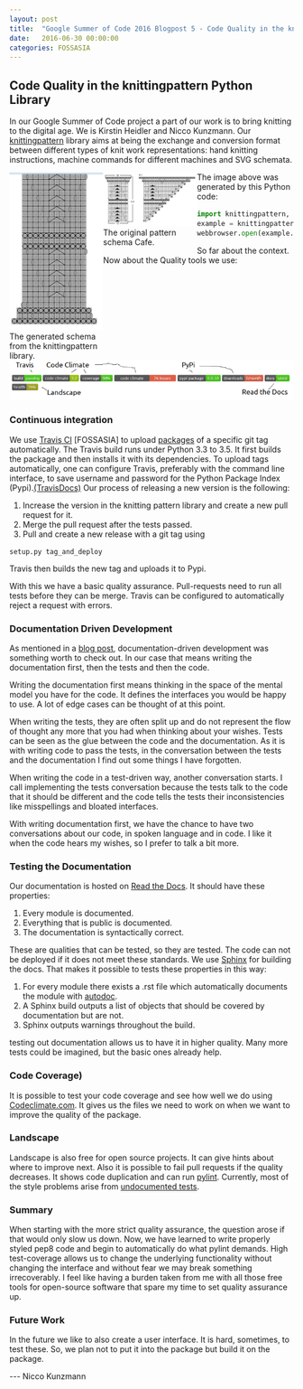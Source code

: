 ```yaml
---
layout: post
title:  "Google Summer of Code 2016 Blogpost 5 - Code Quality in the knittingpattern Python Library"
date:   2016-06-30 00:00:00
categories: FOSSASIA
---
```


## Code Quality in the knittingpattern Python Library

In our Google Summer of Code project a part of our work is to bring knitting to the digital age. We is Kirstin Heidler and Nicco Kunzmann. Our [knittingpattern](https://pypi.python.org/pypi/knittingpattern) library aims at being the exchange and conversion format between different types of knit work representations: hand knitting instructions, machine commands for different machines and SVG schemata.

<div class="container">
    <div style="float:left;width:33%">
        <img src="/assets/posts/Capture.png">
        The generated schema from the knittingpattern library.
    </div>
    <div style="float:left;width:33%">
        <img src="/assets/posts/17-diag.jpg">
        The original pattern schema Cafe.
    </div>
</div>
 

The image above was generated by this Python code:

```python
import knittingpattern, webbrowser
example = knittingpattern.load_from().example("Cafe.json")
webbrowser.open(example.to_svg(25).temporary_path(".svg"))
```

So far about the context. Now about the Quality tools we use:

<img src="/assets/posts/quality.png">

### Continuous integration

We use [Travis CI](https://travis-ci.org/AllYarnsAreBeautiful/knittingpattern) [FOSSASIA] to upload [packages](https://pypi.python.org/pypi/knittingpattern) of a specific git tag  automatically. The Travis build runs under Python 3.3 to 3.5. It first builds the package and then installs it with its dependencies. To upload tags automatically, one can configure Travis, preferably with the command line interface, to save username and password for the Python Package Index (Pypi).[(TravisDocs)](https://docs.travis-ci.com/user/deployment/pypi) Our process of releasing a new version is the following:

1. Increase the version in the knitting pattern library and create a new pull request for it.
2. Merge the pull request after the tests passed.
3. Pull and create a new release with a git tag using

```
setup.py tag_and_deploy
```

Travis then builds the new tag and uploads it to Pypi.

With this we have a basic quality assurance. Pull-requests need to run all tests before they can be merge. Travis can be configured to automatically reject a request with errors.

### Documentation Driven Development

As mentioned in a [blog post](http://niccokunzmann.github.io/blog/2016-06-10/Documentation-Driven-Development), documentation-driven development was something worth to check out. In our case that means writing the documentation first, then the tests and then the code.

Writing the documentation first means thinking in the space of the mental model you have for the code. It defines the interfaces you would be happy to use. A lot of edge cases can be thought of at this point.

When writing the tests, they are often split up and do not represent the flow of thought any more that you had when thinking about your wishes. Tests can be seen as the glue between the code and the documentation. As it is with writing code to pass the tests, in the conversation between the tests and the documentation I find out some things I have forgotten.

When writing the code in a test-driven way, another conversation starts. I call implementing the tests conversation because the tests talk to the code that it should be different and the code tells the tests their inconsistencies like misspellings and bloated interfaces.

With writing documentation first, we have the chance to have two conversations about our code, in spoken language and in code. I like it when the code hears my wishes, so I prefer to talk a bit more.

### Testing the Documentation

Our documentation is hosted on [Read the Docs](http://knittingpattern.readthedocs.io/). It should have these properties:

1. Every module is documented.
2. Everything that is public is documented.
3. The documentation is syntactically correct.

These are qualities that can be tested, so they are tested. The code can not be deployed if it does not meet these standards. We use [Sphinx](http://www.sphinx-doc.org/en/stable/) for building the docs. That makes it possible to tests these properties in this way:

1. For every module there exists a .rst file which automatically documents the module with [autodoc](http://www.sphinx-doc.org/ext/autodoc.html).
2. A Sphinx build outputs a list of objects that should be covered by documentation but are not.
3. Sphinx outputs warnings throughout the build.

testing out documentation allows us to have it in higher quality. Many more tests could be imagined, but the basic ones already help.

### Code Coverage)

It is possible to test your code coverage and see how well we do using [Codeclimate.com](https://codeclimate.com/). It gives us the files we need to work on when we want to improve the quality of the package.

### Landscape

Landscape is also free for open source projects. It can give hints about where to improve next. Also it is possible to fail pull requests if the quality decreases. It shows code duplication and can run [pylint](https://pypi.python.org/pypi/pylint). Currently, most of the style problems arise from [undocumented tests](https://landscape.io/github/AllYarnsAreBeautiful/knittingpattern/73/modules/knittingpattern/test/test_row_mapping.py).

### Summary

When starting with the more strict quality assurance, the question arose if that would only slow us down. Now, we have learned to write properly styled pep8 code and begin to automatically do what pylint demands. High test-coverage allows us to change the underlying functionality without changing the interface and without fear we may break something irrecoverably. I feel like having a burden taken from me with all those free tools for open-source software that spare my time to set quality assurance up.

### Future Work

In the future we like to also create a user interface. It is hard, sometimes, to test these. So, we plan not to put it into the package but build it on the package.

--- Nicco Kunzmann